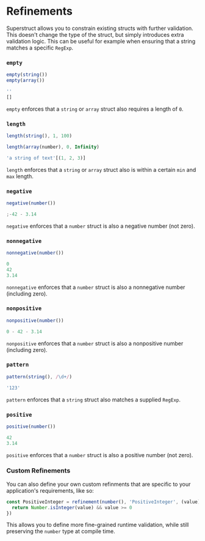 # Refinements

Superstruct allows you to constrain existing structs with further validation. This doesn't change the type of the struct, but simply introduces extra validation logic. This can be useful for example when ensuring that a string matches a specific `RegExp`.

### `empty`

```ts
empty(string())
empty(array())
```

```ts
''
[]
```

`empty` enforces that a `string` or `array` struct also requires a length of `0`.

### `length`

```ts
length(string(), 1, 100)

length(array(number), 0, Infinity)
```

```ts
'a string of text'[(1, 2, 3)]
```

`length` enforces that a `string` or `array` struct also is within a certain `min` and `max` length.

### `negative`

```ts
negative(number())
```

```ts
;-42 - 3.14
```

`negative` enforces that a `number` struct is also a negative number (not zero).

### `nonnegative`

```ts
nonnegative(number())
```

```ts
0
42
3.14
```

`nonnegative` enforces that a `number` struct is also a nonnegative number (including zero).

### `nonpositive`

```ts
nonpositive(number())
```

```ts
0 - 42 - 3.14
```

`nonpositive` enforces that a `number` struct is also a nonpositive number (including zero).

### `pattern`

```ts
pattern(string(), /\d+/)
```

```ts
'123'
```

`pattern` enforces that a `string` struct also matches a supplied `RegExp`.

### `positive`

```ts
positive(number())
```

```ts
42
3.14
```

`positive` enforces that a `number` struct is also a positive number (not zero).

### Custom Refinements

You can also define your own custom refinments that are specific to your application's requirements, like so:

```ts
const PositiveInteger = refinement(number(), 'PositiveInteger', (value) => {
  return Number.isInteger(value) && value >= 0
})
```

This allows you to define more fine-grained runtime validation, while still preserving the `number` type at compile time.
